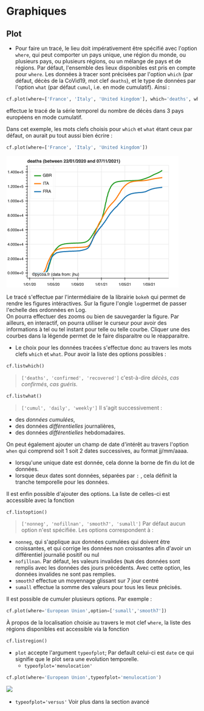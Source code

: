 
# Graphiques
## Plot
* Pour faire un tracé, le lieu doit impérativement être spécifié avec l'option `where`, qui peut comporter un pays unique, une région du monde, ou plusieurs pays, ou plusieurs régions, ou un mélange de pays et de régions. Par défaut, l'ensemble des lieux disponibles est pris en compte pour `where`. Les données à tracer sont précisées par l'option `which` (par défaut, décès de la CoVid19, mot clef `deaths`), et le type de données par l'option `what` (par défaut `cumul`, i.e. en mode cumulatif). Ainsi :

```python
cf.plot(where=['France', 'Italy', 'United kingdom'], which='deaths', what='cumul')
```
effectue le tracé de la série temporel du nombre de décès dans 3 pays européens en mode cumulatif.

Dans cet exemple, les mots clefs choisis pour `which` et `what` étant ceux par défaut, on aurait pu tout aussi bien écrire :

```python
cf.plot(where=['France', 'Italy', 'United kingdom'])
```

<img src="figs/jhu_date_plot.png"/>

Le tracé s'effectue par l'intermédiaire de la librairie `bokeh` qui permet de rendre les figures intéractives. Sur la figure l'ongle `log`permet de passer l'echelle des ordonnées en Log.  
On pourra effectuer des zooms ou bien de sauvegarder la figure. Par ailleurs, en interactif, on pourra utiliser le curseur pour avoir des informations à tel ou tel instant pour telle ou telle courbe. Cliquer une des courbes dans la légende permet de le faire disparaitre ou le réapparaitre.

* Le choix pour les données tracées s'effectue donc au travers les mots clefs `which` et `what`. Pour avoir la liste des options possibles :
```python
cf.listwhich()
```
> `['deaths', 'confirmed', 'recovered']`
c'est-à-dire _décès_, _cas confirmés_, _cas guéris_.

```python
cf.listwhat()
```
> `['cumul', 'daily', 'weekly']`
Il s'agit successivement :
 - des _données cumulées_,
 - des données _différentielles_ journalières,
 - des données _différentielles_ hebdomadaires.

 On peut également ajouter un champ de date d'intérêt au travers l'option `when` qui comprend soit 1 soit 2 dates successives, au format jj/mm/aaaa.
  - lorsqu'une unique date est donnée, cela donne la borne de fin du lot de données.
  - lorsque deux dates sont données, séparées par `:` , cela définit la tranche temporelle pour les données.

Il est enfin possible d'ajouter des options. La liste de celles-ci est accessible avec la fonction

```python
cf.listoption()
```
> `['nonneg', 'nofillnan', 'smooth7', 'sumall']`
Par défaut aucun option n'est spécifiée.
Les options correspondent à :
- `nonneg`, qui s'applique aux données cumulées qui doivent être croissantes, et qui corrige les données non croissantes afin d'avoir un différentiel journalié positif ou nul
- `nofillnan`. Par défaut, les valeurs invalides (`NaN` des données sont remplis avec les données des jours précédents. Avec cette option, les données invalides ne sont pas remplies.
- `smooth7` effectue un moyennage glissant sur 7 jour centré
- `sumall` effectue la somme des valeurs pour tous les lieux précisés.

Il est possible de cumuler plusieurs options. Par exemple :
```python
cf.plot(where='European Union',option=['sumall','smooth7'])
```

À propos de la localisation choisie au travers le mot clef `where`, la liste des régions disponibles est accessible via la fonction
```python
cf.listregion()
```
* `plot` accepte l'argument `typeofplot`; Par default celui-ci est `date` ce qui signifie que le plot sera une evolution temporelle.
  * `typeofplot='menulocation'`
```python
cf.plot(where='European Union',typeofplot='menulocation')
```

<img src="scrollingmenu_jhu.png"/>

  * `typeofplot='versus'` Voir plus dans la section avancé
